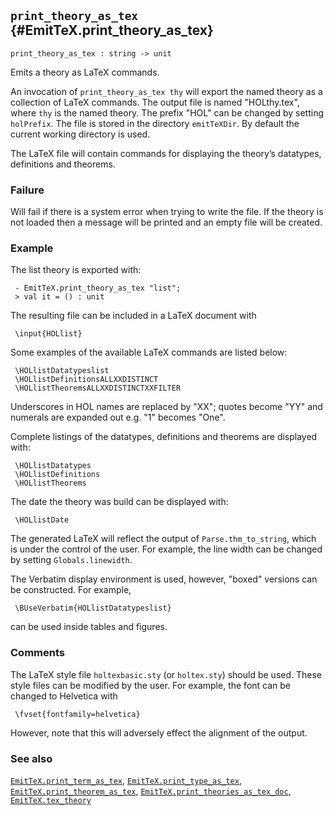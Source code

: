 ## `print_theory_as_tex` {#EmitTeX.print_theory_as_tex}


```
print_theory_as_tex : string -> unit
```



Emits a theory as LaTeX commands.


An invocation of `print_theory_as_tex thy` will export the named theory
as a collection of LaTeX commands.  The output file is named
"HOLthy.tex", where `thy` is the named theory.  The prefix "HOL" can be
changed by setting `holPrefix`.  The file is stored in the
directory `emitTeXDir`. By default the current working directory is used.

The LaTeX file will contain commands for displaying the theory’s datatypes,
definitions and theorems.

### Failure

Will fail if there is a system error when trying to write the file.  If the theory is not loaded then a message will be printed and an empty file will be created.

### Example

The list theory is exported with:
    
     - EmitTeX.print_theory_as_tex "list";
     > val it = () : unit
    
The resulting file can be included in a LaTeX document with
    
     \input{HOLlist}
    
Some examples of the available LaTeX commands are listed below:
    
     \HOLlistDatatypeslist
     \HOLlistDefinitionsALLXXDISTINCT
     \HOLlistTheoremsALLXXDISTINCTXXFILTER
    
Underscores in HOL names are replaced by "XX"; quotes become "YY" and numerals are expanded out e.g. "1" becomes "One".

Complete listings of the datatypes, definitions and theorems are displayed with:
    
     \HOLlistDatatypes
     \HOLlistDefinitions
     \HOLlistTheorems
    
The date the theory was build can be displayed with:
    
     \HOLlistDate
    
The generated LaTeX will reflect the output of `Parse.thm_to_string`, which
is under the control of the user.  For example, the line width can be changed
by setting `Globals.linewidth`.

The Verbatim display environment is used, however, "boxed" versions can be
constructed.  For example,
    
     \BUseVerbatim{HOLlistDatatypeslist}
    
can be used inside tables and figures.

### Comments

The LaTeX style file `holtexbasic.sty` (or `holtex.sty`) should be used.  These style files can be modified by the user.  For example, the font can be changed to Helvetica with
    
     \fvset{fontfamily=helvetica}
    
However, note that this will adversely effect the alignment of the output.

### See also

[`EmitTeX.print_term_as_tex`](#EmitTeX.print_term_as_tex), [`EmitTeX.print_type_as_tex`](#EmitTeX.print_type_as_tex), [`EmitTeX.print_theorem_as_tex`](#EmitTeX.print_theorem_as_tex), [`EmitTeX.print_theories_as_tex_doc`](#EmitTeX.print_theories_as_tex_doc), [`EmitTeX.tex_theory`](#EmitTeX.tex_theory)

